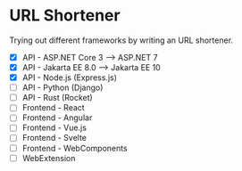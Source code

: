 # URL Shortener

Trying out different frameworks by writing an URL shortener.

- [x] API - ASP.NET Core 3 --> ASP.NET 7
- [x] API - Jakarta EE 8.0 --> Jakarta EE 10
- [x] API - Node.js (Express.js)
- [ ] API - Python (Django)
- [ ] API - Rust (Rocket)
- [ ] Frontend - React
- [ ] Frontend - Angular
- [ ] Frontend - Vue.js
- [ ] Frontend - Svelte
- [ ] Frontend - WebComponents
- [ ] WebExtension

